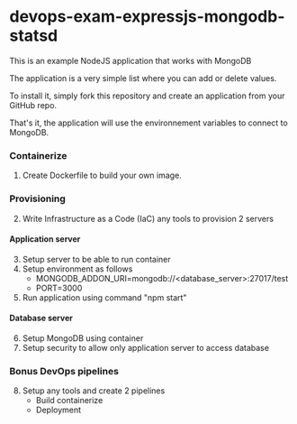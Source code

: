 # devops-exam-expressjs-mongodb-statsd 

This is an example NodeJS application that works with MongoDB

The application is a very simple list where you can add or delete values.

To install it, simply fork this repository and create an application from your GitHub repo.

That's it, the application will use the environnement variables to connect to MongoDB.

### Containerize
1. Create Dockerfile to build your own image.

### Provisioning
2. Write Infrastructure as a Code (IaC) any tools to provision 2 servers

#### Application server
3. Setup server to be able to run container
4. Setup environment as follows
	- MONGODB_ADDON_URI=mongodb://<database_server>:27017/test
	- PORT=3000
5. Run application using command "npm start"

#### Database server
6. Setup MongoDB using container
7. Setup security to allow only application server to access database

### **Bonus** DevOps pipelines
8. Setup any tools and create 2 pipelines
	- Build containerize
	- Deployment
